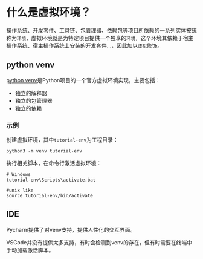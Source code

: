 # 什么是虚拟环境？

操作系统、开发套件、工具链、包管理器、依赖包等项目所依赖的一系列实体被统称为`环境`，虚拟环境就是为特定项目提供一个独享的`环境`，这个环境其依赖于宿主操作系统、宿主操作系统上安装的开发套件...，因此加以`虚拟`修饰。

## python venv

[python venv](https://developer.mozilla.org/en-US/docs/Web/HTTP/Cookies#restrict_access_to_cookies)是Python项目的一个官方虚拟环境实现，主要包括：

- 独立的解释器
- 独立的包管理器
- 独立的依赖

### 示例

创建虚拟环境，其中`tutorial-env`为工程目录：

```
python3 -m venv tutorial-env
```

执行相关脚本，在命令行激活虚拟环境：

```
# Windows
tutorial-env\Scripts\activate.bat

#unix like
source tutorial-env/bin/activate
```

## IDE

Pycharm提供了对venv支持，提供人性化的交互界面。

VSCode并没有提供太多支持，有时会检测到venv的存在，但有时需要在终端中手动加载激活脚本。
